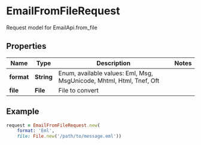 # EmailFromFileRequest

Request model for EmailApi.from_file

## Properties

Name | Type | Description | Notes
---- | ---- | ----------- | -----
**format** |**String** | Enum, available values: Eml, Msg, MsgUnicode, Mhtml, Html, Tnef, Oft |
**file** |**File** |File to convert |

## Example
```ruby
request = EmailFromFileRequest.new(
    format: 'Eml',
    file: File.new('/path/to/message.eml'))
```
